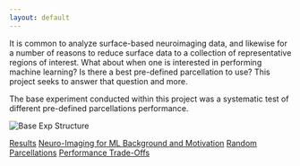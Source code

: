 ```yaml
---
layout: default
---
```


It is common to analyze surface-based neuroimaging data, and likewise for a number of reasons to reduce surface data to a collection of representative regions of interest.
What about when one is interested in performing machine learning? Is there a best pre-defined parcellation to use? This project seeks to answer that question and more.

The base experiment conducted within this project was a systematic test of different pre-defined parcellations performance.

![Base Exp Structure](https://raw.githubusercontent.com/sahahn/Parcs_Project/master/analyze/Figures/Figure1.png)

[Results](./results.html)
[Neuro-Imaging for ML Background and Motivation](./ml_neuroimaging.html)
[Random Parcellations](./random_parcellations.html)
[Performance Trade-Offs](./trade_offs.html)